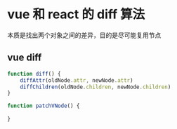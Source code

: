 # vue 和 react 的 diff 算法

本质是找出两个对象之间的差异，目的是尽可能复用节点

## vue diff

```js
function diff() {
    diffAttr(oldNode.attr, newNode.attr)
    diffChildren(oldNode.children, newNode.children)
}

function patchVNode() {
    
}
```

